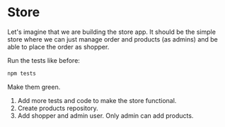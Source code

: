 # Store
Let's imagine that we are building the store app.
It should be the simple store where we can just manage order and products (as admins) and be able to place the order as shopper.

Run the tests like before:
```bash
npm tests
```
Make them green.

1) Add more tests and code to make the store functional.
2) Create products repository.
3) Add shopper and admin user. Only admin can add products.
